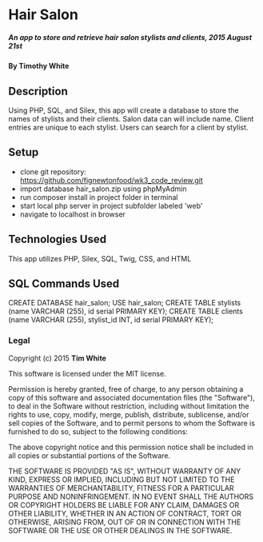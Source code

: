 # Hair Salon

##### An app to store and retrieve hair salon stylists and clients, 2015 August 21st

#### By Timothy White

## Description

Using PHP, SQL, and Silex, this app will create a database to store the names of stylists and their clients. Salon data can will include name. Client entries are unique to each stylist. Users can search for a client by stylist.

## Setup

* clone git repository: https://github.com/fignewtonfood/wk3_code_review.git
* import database hair_salon.zip using phpMyAdmin
* run composer install in project folder in terminal
* start local php server in project subfolder labeled 'web'
* navigate to localhost in browser

## Technologies Used

This app utilizes PHP, Silex, SQL, Twig, CSS, and HTML

## SQL Commands Used

CREATE DATABASE hair_salon;
USE hair_salon;
CREATE TABLE stylists (name VARCHAR (255), id serial PRIMARY KEY);
CREATE TABLE clients (name VARCHAR (255), stylist_id INT, id serial PRIMARY KEY);


### Legal



Copyright (c) 2015 **Tim White**

This software is licensed under the MIT license.

Permission is hereby granted, free of charge, to any person obtaining a copy
of this software and associated documentation files (the "Software"), to deal
in the Software without restriction, including without limitation the rights
to use, copy, modify, merge, publish, distribute, sublicense, and/or sell
copies of the Software, and to permit persons to whom the Software is
furnished to do so, subject to the following conditions:

The above copyright notice and this permission notice shall be included in
all copies or substantial portions of the Software.

THE SOFTWARE IS PROVIDED "AS IS", WITHOUT WARRANTY OF ANY KIND, EXPRESS OR
IMPLIED, INCLUDING BUT NOT LIMITED TO THE WARRANTIES OF MERCHANTABILITY,
FITNESS FOR A PARTICULAR PURPOSE AND NONINFRINGEMENT. IN NO EVENT SHALL THE
AUTHORS OR COPYRIGHT HOLDERS BE LIABLE FOR ANY CLAIM, DAMAGES OR OTHER
LIABILITY, WHETHER IN AN ACTION OF CONTRACT, TORT OR OTHERWISE, ARISING FROM,
OUT OF OR IN CONNECTION WITH THE SOFTWARE OR THE USE OR OTHER DEALINGS IN
THE SOFTWARE.
